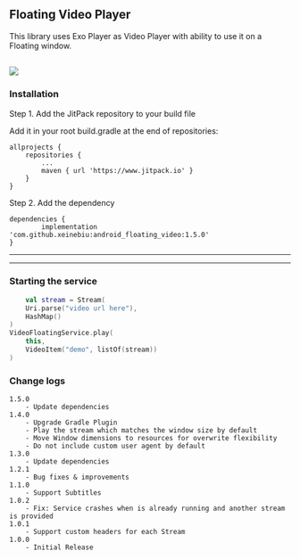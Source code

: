 ## Floating Video Player

This library uses Exo Player as Video Player with ability to use it on a Floating window.

![](./docs/preview.png)
---

### Installation

Step 1. Add the JitPack repository to your build file

Add it in your root build.gradle at the end of repositories:

	allprojects {
		repositories {
			...
			maven { url 'https://www.jitpack.io' }
		}
	}

Step 2. Add the dependency

	dependencies {
            implementation 'com.github.xeinebiu:android_floating_video:1.5.0'
	}
---

---

### Starting the service

```kotlin
    val stream = Stream(
    Uri.parse("video url here"),
    HashMap()
)
VideoFloatingService.play(
    this,
    VideoItem("demo", listOf(stream))
)
```

### Change logs
    1.5.0
        - Update dependencies
    1.4.0
        - Upgrade Gradle Plugin
        - Play the stream which matches the window size by default
        - Move Window dimensions to resources for overwrite flexibility
        - Do not include custom user agent by default
    1.3.0
        - Update dependencies
    1.2.1
        - Bug fixes & improvements
    1.1.0
        - Support Subtitles
    1.0.2
        - Fix: Service crashes when is already running and another stream is provided
    1.0.1
        - Support custom headers for each Stream
    1.0.0
        - Initial Release
